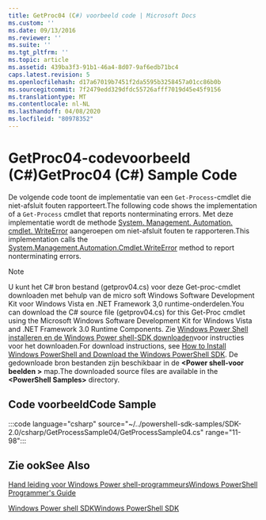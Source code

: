 ```yaml
---
title: GetProc04 (C#) voorbeeld code | Microsoft Docs
ms.custom: ''
ms.date: 09/13/2016
ms.reviewer: ''
ms.suite: ''
ms.tgt_pltfrm: ''
ms.topic: article
ms.assetid: 439ba3f3-91b1-46a4-8d07-9af6edb71bc4
caps.latest.revision: 5
ms.openlocfilehash: d17a67019b7451f2da5595b3258457a01cc86b0b
ms.sourcegitcommit: 7f2479edd329dfdc55726afff7019d45e45f9156
ms.translationtype: MT
ms.contentlocale: nl-NL
ms.lasthandoff: 04/08/2020
ms.locfileid: "80978352"
---
```

# <a name="getproc04-c-sample-code"></a><span data-ttu-id="5c1c0-102">GetProc04-codevoorbeeld (C#)</span><span class="sxs-lookup"><span data-stu-id="5c1c0-102">GetProc04 (C#) Sample Code</span></span>

<span data-ttu-id="5c1c0-103">De volgende code toont de implementatie van een `Get-Process`-cmdlet die niet-afsluit fouten rapporteert.</span><span class="sxs-lookup"><span data-stu-id="5c1c0-103">The following code shows the implementation of a `Get-Process` cmdlet that reports nonterminating errors.</span></span> <span data-ttu-id="5c1c0-104">Met deze implementatie wordt de methode [System. Management. Automation. cmdlet. WriteError](/dotnet/api/System.Management.Automation.Cmdlet.WriteError) aangeroepen om niet-afsluit fouten te rapporteren.</span><span class="sxs-lookup"><span data-stu-id="5c1c0-104">This implementation calls the [System.Management.Automation.Cmdlet.WriteError](/dotnet/api/System.Management.Automation.Cmdlet.WriteError) method to report nonterminating errors.</span></span>

> [!NOTE]
> <span data-ttu-id="5c1c0-105">U kunt het C# bron bestand (getprov04.cs) voor deze Get-proc-cmdlet downloaden met behulp van de micro soft Windows Software Development Kit voor Windows Vista en .NET Framework 3,0 runtime-onderdelen.</span><span class="sxs-lookup"><span data-stu-id="5c1c0-105">You can download the C# source file (getprov04.cs) for this Get-Proc cmdlet using the Microsoft Windows Software Development Kit for Windows Vista and .NET Framework 3.0 Runtime Components.</span></span> <span data-ttu-id="5c1c0-106">Zie [Windows Power Shell installeren en de Windows Power shell-SDK downloaden](/powershell/scripting/developer/installing-the-windows-powershell-sdk)voor instructies voor het downloaden.</span><span class="sxs-lookup"><span data-stu-id="5c1c0-106">For download instructions, see [How to Install Windows PowerShell and Download the Windows PowerShell SDK](/powershell/scripting/developer/installing-the-windows-powershell-sdk).</span></span>
> <span data-ttu-id="5c1c0-107">De gedownloade bron bestanden zijn beschikbaar in de **\<Power shell-voor beelden >** map.</span><span class="sxs-lookup"><span data-stu-id="5c1c0-107">The downloaded source files are available in the **\<PowerShell Samples>** directory.</span></span>

## <a name="code-sample"></a><span data-ttu-id="5c1c0-108">Code voorbeeld</span><span class="sxs-lookup"><span data-stu-id="5c1c0-108">Code Sample</span></span>

:::code language="csharp" source="~/../powershell-sdk-samples/SDK-2.0/csharp/GetProcessSample04/GetProcessSample04.cs" range="11-98":::

## <a name="see-also"></a><span data-ttu-id="5c1c0-109">Zie ook</span><span class="sxs-lookup"><span data-stu-id="5c1c0-109">See Also</span></span>

[<span data-ttu-id="5c1c0-110">Hand leiding voor Windows Power shell-programmeurs</span><span class="sxs-lookup"><span data-stu-id="5c1c0-110">Windows PowerShell Programmer's Guide</span></span>](./windows-powershell-programmer-s-guide.md)

[<span data-ttu-id="5c1c0-111">Windows Power shell SDK</span><span class="sxs-lookup"><span data-stu-id="5c1c0-111">Windows PowerShell SDK</span></span>](../windows-powershell-reference.md)
